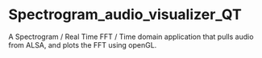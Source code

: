 # Spectrogram_audio_visualizer_QT
A Spectrogram / Real Time FFT / Time domain application that pulls audio from ALSA, and plots the FFT using openGL. 
